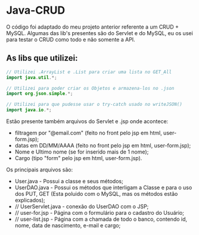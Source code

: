 # Java-CRUD
O código foi adaptado do meu projeto anterior referente a um CRUD + MySQL.
Algumas das lib's presentes são do Servlet e do MySQL, eu os usei para testar o CRUD como todo e não somente a API.

## As libs que utilizei:
```java
// Utilizei .ArrayList e .List para criar uma lista no GET_All
import java.util.*;

// Utilizei para poder criar os Objetos e armazena-los no .json
import org.json.simple.*;

// Utilizei para que pudesse usar o try-catch usado no writeJSON()
import java.io.*;
```

Estão presente também arquivos do Servlet e .jsp onde acontece:
- filtragem por "@email.com" (feito no front pelo jsp em html, user-form.jsp);
- datas em DD/MM/AAAA (feito no front pelo jsp em html, user-form.jsp);
- Nome e Ultimo nome (se for inserido mais de 1 nome);
- Cargo (tipo "form" pelo jsp em html, user-form.jsp).
 
Os principais arquivos são:
- User.java - Possui a classe e seus métodos;
- UserDAO.java - Possui os métodos que interligam a Classe e para o uso dos PUT, GET (Esta poluido com o MySQL, mas os métodos estão explicados);
- // UserServlet.java - conexão do UserDAO com o JSP;
- // user-for.jsp - Página com o formulário para o cadastro do Usuário;
- // user-list.jsp - Página com a chamada de todo o banco, contendo id, nome, data de nascimento, e-mail e cargo;
